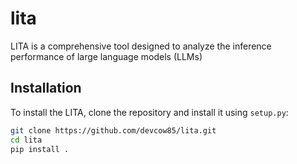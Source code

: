 # lita
LITA is a comprehensive tool designed to analyze the inference performance of large language models (LLMs)

## Installation
To install the LITA, clone the repository and install it using `setup.py`:

```bash
git clone https://github.com/devcow85/lita.git
cd lita
pip install .
```